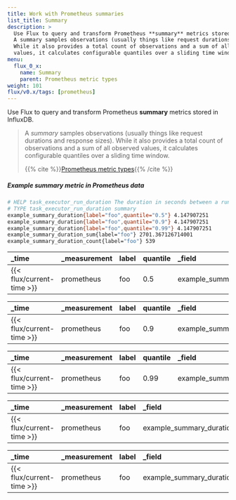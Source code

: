 ```yaml
---
title: Work with Prometheus summaries
list_title: Summary
description: >
  Use Flux to query and transform Prometheus **summary** metrics stored in InfluxDB.
  A summary samples observations (usually things like request durations and response sizes).
  While it also provides a total count of observations and a sum of all observed
  values, it calculates configurable quantiles over a sliding time window.
menu:
  flux_0_x:
    name: Summary
    parent: Prometheus metric types
weight: 101
flux/v0.x/tags: [prometheus]
---
```


Use Flux to query and transform Prometheus **summary** metrics stored in InfluxDB.

> A _summary_ samples observations (usually things like request durations and response sizes).
> While it also provides a total count of observations and a sum of all observed
> values, it calculates configurable quantiles over a sliding time window.
>
> {{% cite %}}[Prometheus metric types](https://prometheus.io/docs/concepts/metric_types/#summary){{% /cite %}}

##### Example summary metric in Prometheus data
```sh
# HELP task_executor_run_duration The duration in seconds between a run starting and finishing.
# TYPE task_executor_run_duration summary
example_summary_duration{label="foo",quantile="0.5"} 4.147907251
example_summary_duration{label="foo",quantile="0.9"} 4.147907251
example_summary_duration{label="foo",quantile="0.99"} 4.147907251
example_summary_duration_sum{label="foo"} 2701.367126714001
example_summary_duration_count{label="foo"} 539
```

| _time                     | _measurement | label | quantile | _field                   |      _value |
| :------------------------ | :----------- | :---- | :------- | :----------------------- | ----------: |
| {{< flux/current-time >}} | prometheus   | foo   | 0.5      | example_summary_duration | 4.147907251 |

| _time                     | _measurement | label | quantile | _field                   |      _value |
| :------------------------ | :----------- | :---- | :------- | :----------------------- | ----------: |
| {{< flux/current-time >}} | prometheus   | foo   | 0.9      | example_summary_duration | 4.147907251 |

| _time                     | _measurement | label | quantile | _field                   |      _value |
| :------------------------ | :----------- | :---- | :------- | :----------------------- | ----------: |
| {{< flux/current-time >}} | prometheus   | foo   | 0.99     | example_summary_duration | 4.147907251 |

| _time                     | _measurement | label | _field                       |            _value |
| :------------------------ | :----------- | :---- | :--------------------------- | ----------------: |
| {{< flux/current-time >}} | prometheus   | foo   | example_summary_duration_sum | 2701.367126714001 |

| _time                     | _measurement | label | _field                       | _value |
| :------------------------ | :----------- | :---- | :--------------------------- | -----: |
| {{< flux/current-time >}} | prometheus   | foo   | example_summary_duration_sum |    539 |
